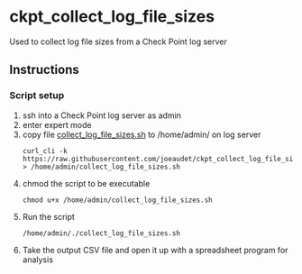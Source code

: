 # ckpt_collect_log_file_sizes
Used to collect log file sizes from a Check Point log server

## Instructions

### Script setup
1. ssh into a Check Point log server as admin
1. enter expert mode
1. copy file [collect_log_file_sizes.sh](https://raw.githubusercontent.com/joeaudet/ckpt_collect_log_file_sizes/master/collect_log_file_sizes.sh) to /home/admin/ on log server
   ```
   curl_cli -k https://raw.githubusercontent.com/joeaudet/ckpt_collect_log_file_sizes/master/collect_log_file_sizes.sh > /home/admin/collect_log_file_sizes.sh
   ```
1. chmod the script to be executable
   ```
   chmod u+x /home/admin/collect_log_file_sizes.sh
   ```
1. Run the script
   ```
   /home/admin/./collect_log_file_sizes.sh
   ```
1. Take the output CSV file and open it up with a spreadsheet program for analysis